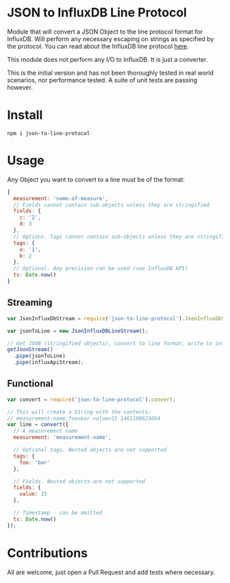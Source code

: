 # JSON to InfluxDB Line Protocol
Module that will convert a JSON Object to the line protocol format for
InfluxDB. Will perform any necessary escaping on strings as specified by the
protocol. You can read about the InfluxDB line protocol [here](https://docs.influxdata.com/influxdb/v0.12/write_protocols/write_syntax/#line-protocol).

This module does not perform any I/O to InfluxDB. It is just a converter.

This is the initial version and has not been thoroughly tested in real world
scenarios, nor performance tested. A suite of unit tests are passing however.

# Install
```
npm i json-to-line-protocol
```

# Usage

Any Object you want to convert to a line must be of the format:

```js
{
  measurement: 'name-of-measure',
  // Fields cannot contain sub-objects unless they are stringified
  fields: {
    c: '2',
    d: 3
  },
  // Options. Tags cannot contain sub-objects unless they are stringified
  tags: {
    a: '1',
    b: 2
  },
  // Optional. Any precision can be used (see InfluxDB API)
  ts: Date.now()
}
```

## Streaming
```js
var JsonInfluxDbStream = require('json-to-line-protocol').JsonInfluxDbStream;

var jsonToLine = new JsonInfluxDBLineStream();

// Get JSON (stringified objects), convert to line format, write to influxdb
getJsonStream()
  .pipe(jsonToLine)
  .pipe(influxApiStream);
```

## Functional
```js
var convert = require('json-to-line-protocol').convert;

// This will create a String with the contents:
// measurement-name,foo=bar value=15 1461108623664
var line = convert({
  // A measurement name
  measurement: 'measurement-name',

  // Optional tags. Nested objects are not supported
  tags: {
    foo: 'bar'
  },

  // Fields. Nested objects are not supported
  fields: {
    value: 15
  },

  // Timestamp - can be omitted
  ts: Date.now()
});
```

# Contributions
All are welcome, just open a Pull Request and add tests where necessary.
